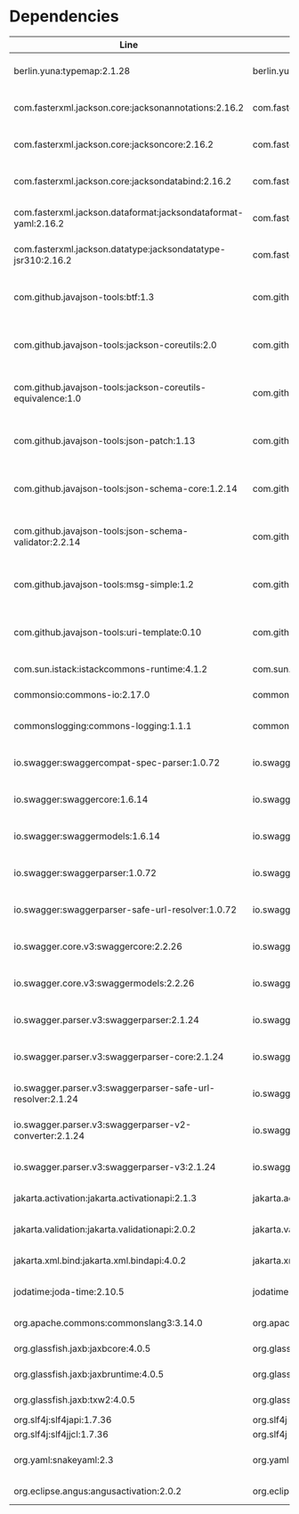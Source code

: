 # Dependencies

| Line | Group | Artifact | Version | Scope | URL | Licenses |
| ---- | ----- | -------- | ------- | ----- | --- | -------- |
| berlin.yuna:typemap:2.1.28 | berlin.yuna | typemap | 2.1.28 | compile | https://github.com/YunaBraska/typemap | Apache License (2.0) |
| com.fasterxml.jackson.core:jacksonannotations:2.16.2 | com.fasterxml.jackson.core | jacksonannotations | 2.16.2 | compile | https://github.com/FasterXML/jackson | Apache License (2.0) |
| com.fasterxml.jackson.core:jacksoncore:2.16.2 | com.fasterxml.jackson.core | jacksoncore | 2.16.2 | compile | https://github.com/FasterXML/jacksoncore | Apache License (2.0) |
| com.fasterxml.jackson.core:jacksondatabind:2.16.2 | com.fasterxml.jackson.core | jacksondatabind | 2.16.2 | compile | https://github.com/FasterXML/jackson | Apache License (2.0) |
| com.fasterxml.jackson.dataformat:jacksondataformat-yaml:2.16.2 | com.fasterxml.jackson.dataformat | jacksondataformatyaml | 2.16.2 | compile | https://github.com/FasterXML/jacksondataformats-text | Apache License (2.0) |
| com.fasterxml.jackson.datatype:jacksondatatype-jsr310:2.16.2 | com.fasterxml.jackson.datatype | jacksondatatypejsr310 | 2.16.2 | compile | https://github.com/FasterXML/jacksonmodules-java8/jackson-datatype-jsr310 | Apache License (2.0) |
| com.github.javajson-tools:btf:1.3 | com.github.javajsontools | btf | 1.3 | compile | https://github.com/javajson-tools/btf | Apache License (2.0)<br>LGPL (3) |
| com.github.javajson-tools:jackson-coreutils:2.0 | com.github.javajsontools | jacksoncoreutils | 2.0 | compile | https://github.com/javajson-tools/jackson-coreutils | Apache License (2.0)<br>LGPL (3) |
| com.github.javajson-tools:jackson-coreutils-equivalence:1.0 | com.github.javajsontools | jacksoncoreutils-equivalence | 1.0 | compile | https://github.com/javajson-tools/jackson-coreutils | Apache License (2.0)<br>LGPL (3) |
| com.github.javajson-tools:json-patch:1.13 | com.github.javajsontools | jsonpatch | 1.13 | compile | https://github.com/javajson-tools/json-patch | Apache License (2.0)<br>LGPL (3) |
| com.github.javajson-tools:json-schema-core:1.2.14 | com.github.javajsontools | jsonschema-core | 1.2.14 | compile | https://github.com/javajson-tools/json-schema-core | Apache License (2.0)<br>LGPL (3) |
| com.github.javajson-tools:json-schema-validator:2.2.14 | com.github.javajsontools | jsonschema-validator | 2.2.14 | compile | https://github.com/javajson-tools/json-schema-validator | Apache License (2.0)<br>LGPL (3) |
| com.github.javajson-tools:msg-simple:1.2 | com.github.javajsontools | msgsimple | 1.2 | compile | https://github.com/javajson-tools/msg-simple | Apache License (2.0)<br>LGPL (3) |
| com.github.javajson-tools:uri-template:0.10 | com.github.javajsontools | uritemplate | 0.10 | compile | https://github.com/javajson-tools/uri-template | Apache License (2.0)<br>LGPL (3) |
| com.sun.istack:istackcommons-runtime:4.1.2 | com.sun.istack | istackcommonsruntime | 4.1.2 | compile | https://projects.eclipse.org/projects/ee4j/istackcommons/istack-commons-runtime | EDL (1.0) |
| commonsio:commons-io:2.17.0 | commonsio | commonsio | 2.17.0 | compile | https://commons.apache.org/proper/commonsio/ | Apache (2.0) |
| commonslogging:commons-logging:1.1.1 | commonslogging | commonslogging | 1.1.1 | compile | http://commons.apache.org/logging | Apache License (2.0) |
| io.swagger:swaggercompat-spec-parser:1.0.72 | io.swagger | swaggercompatspec-parser | 1.0.72 | compile | http://nexus.sonatype.org/ossrepository-hosting.html/swagger-parser-project/modules/swagger-compat-spec-parser | Apache License (2.0) |
| io.swagger:swaggercore:1.6.14 | io.swagger | swaggercore | 1.6.14 | compile | https://github.com/swaggerapi/swagger-core/modules/swagger-core | Apache License (2.0) |
| io.swagger:swaggermodels:1.6.14 | io.swagger | swaggermodels | 1.6.14 | compile | https://github.com/swaggerapi/swagger-core/modules/swagger-models | Apache License (2.0) |
| io.swagger:swaggerparser:1.0.72 | io.swagger | swaggerparser | 1.0.72 | compile | http://nexus.sonatype.org/ossrepository-hosting.html/swagger-parser-project/modules/swagger-parser | Apache License (2.0) |
| io.swagger:swaggerparser-safe-url-resolver:1.0.72 | io.swagger | swaggerparsersafe-url-resolver | 1.0.72 | compile | http://nexus.sonatype.org/ossrepository-hosting.html/swagger-parser-project/modules/swagger-parser-safe-url-resolver | Apache License (2.0) |
| io.swagger.core.v3:swaggercore:2.2.26 | io.swagger.core.v3 | swaggercore | 2.2.26 | compile | https://github.com/swaggerapi/swagger-core/modules/swagger-core | Apache License (2.0) |
| io.swagger.core.v3:swaggermodels:2.2.26 | io.swagger.core.v3 | swaggermodels | 2.2.26 | compile | https://github.com/swaggerapi/swagger-core/modules/swagger-models | Apache License (2.0) |
| io.swagger.parser.v3:swaggerparser:2.1.24 | io.swagger.parser.v3 | swaggerparser | 2.1.24 | compile | http://nexus.sonatype.org/ossrepository-hosting.html/swagger-parser-project/modules/swagger-parser | Apache License (2.0) |
| io.swagger.parser.v3:swaggerparser-core:2.1.24 | io.swagger.parser.v3 | swaggerparsercore | 2.1.24 | compile | http://nexus.sonatype.org/ossrepository-hosting.html/swagger-parser-project/modules/swagger-parser-core | Apache License (2.0) |
| io.swagger.parser.v3:swaggerparser-safe-url-resolver:2.1.24 | io.swagger.parser.v3 | swaggerparsersafe-url-resolver | 2.1.24 | compile | http://nexus.sonatype.org/ossrepository-hosting.html/swagger-parser-project/modules/swagger-parser-safe-url-resolver | Apache License (2.0) |
| io.swagger.parser.v3:swaggerparser-v2-converter:2.1.24 | io.swagger.parser.v3 | swaggerparserv2-converter | 2.1.24 | compile | http://nexus.sonatype.org/ossrepository-hosting.html/swagger-parser-project/modules/swagger-parser-v2-converter | Apache License (2.0) |
| io.swagger.parser.v3:swaggerparser-v3:2.1.24 | io.swagger.parser.v3 | swaggerparserv3 | 2.1.24 | compile | http://nexus.sonatype.org/ossrepository-hosting.html/swagger-parser-project/modules/swagger-parser-v3 | Apache License (2.0) |
| jakarta.activation:jakarta.activationapi:2.1.3 | jakarta.activation | jakarta.activationapi | 2.1.3 | compile | https://github.com/jakartaee/jafapi | EDL (1.0) |
| jakarta.validation:jakarta.validationapi:2.0.2 | jakarta.validation | jakarta.validationapi | 2.0.2 | compile | https://beanvalidation.org | Apache License (2.0) |
| jakarta.xml.bind:jakarta.xml.bindapi:4.0.2 | jakarta.xml.bind | jakarta.xml.bindapi | 4.0.2 | compile | https://github.com/jakartaee/jaxbapi/jakarta.xml.bind-api | EDL (1.0) |
| jodatime:joda-time:2.10.5 | jodatime | jodatime | 2.10.5 | compile | https://www.joda.org/jodatime/ | Apache License (2.0) |
| org.apache.commons:commonslang3:3.14.0 | org.apache.commons | commonslang3 | 3.14.0 | compile | https://commons.apache.org/proper/commonslang/ | Apache (2.0) |
| org.glassfish.jaxb:jaxbcore:4.0.5 | org.glassfish.jaxb | jaxbcore | 4.0.5 | compile | https://eclipseee4j.github.io/jaxb-ri/ | EDL (1.0) |
| org.glassfish.jaxb:jaxbruntime:4.0.5 | org.glassfish.jaxb | jaxbruntime | 4.0.5 | compile | https://eclipseee4j.github.io/jaxb-ri/ | EDL (1.0) |
| org.glassfish.jaxb:txw2:4.0.5 | org.glassfish.jaxb | txw2 | 4.0.5 | compile | https://eclipseee4j.github.io/jaxb-ri/ | EDL (1.0) |
| org.slf4j:slf4japi:1.7.36 | org.slf4j | slf4japi | 1.7.36 | compile | http://www.slf4j.org | MIT (1) |
| org.slf4j:slf4jjcl:1.7.36 | org.slf4j | slf4jjcl | 1.7.36 | compile | http://www.slf4j.org | MIT (1) |
| org.yaml:snakeyaml:2.3 | org.yaml | snakeyaml | 2.3 | compile | https://bitbucket.org/snakeyaml/snakeyaml | Apache License (2.0) |
| org.eclipse.angus:angusactivation:2.0.2 | org.eclipse.angus | angusactivation | 2.0.2 | runtime | https://github.com/eclipseee4j/angus-activation/angus-activation | EDL (1.0) |
